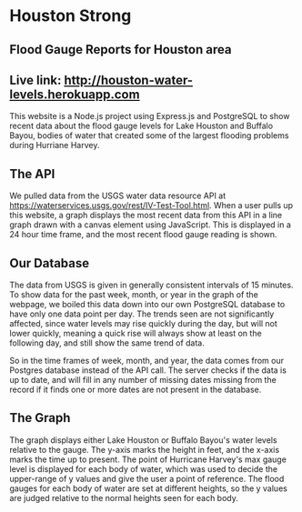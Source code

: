 # Houston Strong
## Flood Gauge Reports for Houston area

## Live link: http://houston-water-levels.herokuapp.com

This website is a Node.js project using Express.js and PostgreSQL to show recent data about the flood gauge levels for Lake Houston and Buffalo Bayou, bodies of water that created some of the largest flooding problems during Hurriane Harvey.

## The API
We pulled data from the USGS water data resource API at https://waterservices.usgs.gov/rest/IV-Test-Tool.html.  When a user pulls up this website, a graph displays the most recent data from this API in a line graph drawn with a canvas element using JavaScript.  This is displayed in a 24 hour time frame, and the most recent flood gauge reading is shown.

## Our Database
The data from USGS is given in generally consistent intervals of 15 minutes.  To show data for the past week, month, or year in the graph of the webpage, we boiled this data down into our own PostgreSQL database to have only one data point per day.  The trends seen are not significantly affected, since water levels may rise quickly during the day, but will not lower quickly, meaning a quick rise will always show at least on the following day, and still show the same trend of data.  

So in the time frames of week, month, and year, the data comes from our Postgres database instead of the API call.  The server checks if the data is up to date, and will fill in any number of missing dates missing from the record if it finds one or more dates are not present in the database.

## The Graph
The graph displays either Lake Houston or Buffalo Bayou's water levels relative to the gauge.  The y-axis marks the height in feet, and the x-axis marks the time up to present.  The point of Hurricane Harvey's max gauge level is displayed for each body of water, which was used to decide the upper-range of y values and give the user a point of reference.  The flood gauges for each body of water are set at different heights, so the y values are judged relative to the normal heights seen for each body.